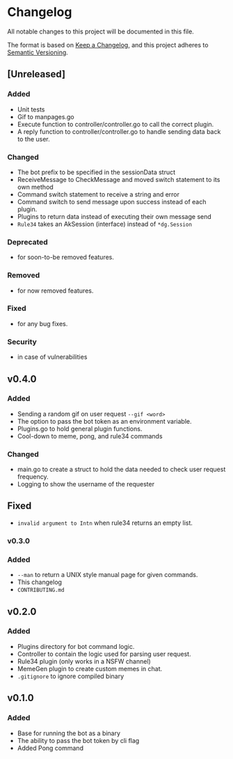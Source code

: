 # Changelog
All notable changes to this project will be documented in this file.

The format is based on [Keep a Changelog](https://keepachangelog.com/en/1.0.0/),
and this project adheres to [Semantic Versioning](https://semver.org/spec/v2.0.0.html).

## [Unreleased]
### Added
- Unit tests
- Gif to manpages.go
- Execute function to controller/controller.go to call the correct plugin.
- A reply function to controller/controller.go to handle sending data back to the user.

### Changed
- The bot prefix to be specified in the sessionData struct
- ReceiveMessage to CheckMessage and moved switch statement to its own method
- Command switch statement to receive a string and error
- Command switch to send message upon success instead of each plugin.
- Plugins to return data instead of executing their own message send
- `Rule34` takes an AkSession (interface) instead of `*dg.Session`

### Deprecated
- for soon-to-be removed features.

### Removed
- for now removed features.

### Fixed
- for any bug fixes.

### Security
- in case of vulnerabilities

## v0.4.0
### Added
- Sending a random gif on user request `--gif <word>`
- The option to pass the bot token as an environment variable.
- Plugins.go to hold general plugin functions.
- Cool-down to meme, pong, and rule34 commands

### Changed
- main.go to create a struct to hold the data needed to check user request frequency.
- Logging to show the username of the requester

## Fixed
- `invalid argument to Intn` when rule34 returns an empty list.

### v0.3.0
### Added
- `--man` to return a UNIX style manual page for given commands.
- This changelog
- `CONTRIBUTING.md`

## v0.2.0
### Added
- Plugins directory for bot command logic.
- Controller to contain the logic used for parsing user request.
- Rule34 plugin (only works in a NSFW channel)
- MemeGen plugin to create custom memes in chat.
- `.gitignore` to ignore compiled binary

## v0.1.0
### Added
- Base for running the bot as a binary
- The ability to pass the bot token by cli flag
- Added Pong command